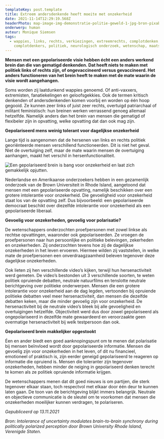 ```yaml
---
templateKey: post.template
title: Extreem andersdenkende heeft moeite met onzekerheid
date: 2021-11-14T12:29:19.568Z
headerPhoto: map-image-img-demonstratie-politie-geweld-1-jpg-bron-pixabay-com-onderschrift-een-gepolariseerd-brein-is-intolerant-voor-onzekerheid-en-laat-zich-snel-opjutten
onderwerp: human
auteur: Monique Siemsen
tags:
  - wappies, links, rechts, verkiezingen, extreemrechts, complotdenken,
    complotdenkers, politiek, neurologisch onderzoek, wetenschap, maatschappij
---
```

**Mensen met een gepolariseerde visie hebben écht een anders werkend brein dan die van gematigd denkenden. Dat heeft niets te maken met politiek links of rechts zijn, of ongevaccineerd versus gevaccineerd. Het anders functioneren van het brein heeft te maken met de mate waarin de visie wordt aangehangen.**

Soms worden zij laatdunkend wappies genoemd. Of anti-vaxxers, extremisten, fanatiekelingen en geloofsgekkies. Ook de termen kritisch denkenden of andersdenkenden komen voorbij en worden op één hoop gegooid. Ze kunnen zeer links of juist zeer rechts, overtuigd patriarchaal of militant feministisch: hun breinen werken verrassend genoeg allemaal hetzelfde. Namelijk anders dan het brein van mensen die gematigd of flexibeler zijn in opvatting, welke opvatting dat dan ook mag zijn. 

**Gepolariseerd mens weinig tolerant voor dagelijkse onzekerheid** 

Lange tijd is aangenomen dat de hersenen van links en rechts politiek georiënteerde mensen verschillend functioneerden. Dit is niet het geval. Niet de overtuiging zelf, maar de mate waarin mensen de overtuiging aanhangen, maakt het verschil in hersenfunctionaliteit.

![Een gepolariseerd brein is bang voor onzekerheid en laat zich gemakkelijk opjutten.](/img/duimen-omhoog-omlaag-1-.jpg "Pixabay.com")

Nederlandse en Amerikaanse onderzoekers hebben in een gezamenlijk onderzoek van de Brown Universiteit in Rhode Island, aangetoond dat mensen met een gepolariseerde opvatting, namelijk beschikken over een grotere intolerantie voor onzekerheid. Die gevoeligheid voor onzekerheid staat los van de opvatting zelf. Dus bijvoorbeeld: een gepolariseerde democraat beschikt over diezelfde intolerantie voor onzekerheid als een gepolariseerde liberaal. 

**Gevoelig voor onzekerheden, gevoelig voor polarisatie?**

De wetenschappers onderzochten proefpersonen met zowel linkse als rechtse opvattingen, waaronder ook gepolariseerden. Ze vroegen de proefpersonen naar hun persoonlijke en politieke belevingen, zekerheden en onzekerheden. Zij onderzochten tevens hoe zij de dagelijkse onzekerheden in het leven ervoeren. Hiermee wilden zij vaststellen, in welke mate de proefpersonen een onverdraagzaamheid beleven tegenover deze dagelijkse onzekerheden.

Ook lieten zij hen verschillende video’s kijken, terwijl hun hersenactiviteit werd gemeten. De video’s bestonden uit 3 verschillende soorten, te weten politiek opruiende debatten, neutrale natuurfilms en tenslotte neutrale berichtgeving over politieke onderwerpen. Mensen die een grotere intolerantie voor onzekerheid aan de dag legden, vertoonden bij opruiende politieke debatten veel meer hersenactiviteit, dan mensen die dezelfde debatten keken, maar die minder gevoelig zijn voor onzekerheid. De hersenactiviteit bij de neutrale video’s bleek bij alle gevoeligheid en overtuigingen hetzelfde. Objectiviteit werd dus door zowel gepolariseerd als ongepolariseerd in dezelfde mate gewaardeerd en veroorzaakte geen overmatige hersenactiviteit bij welk testpersoon dan ook.

**Gepolariseerd brein makkelijker opgestookt**

Éen en ander biedt een goed aanknopingspunt om te menen dat polarisatie bij mensen beïnvloed wordt door gepolariseerde informatie. Mensen die gevoelig zijn voor onzekerheden in het leven, of dit nu financieel, emotioneel of praktisch is, zijn eerder geneigd gepolariseerd te reageren op informatie die opruiend is. Mensen die toleranter zijn tegenover onzekerheden, hebben minder de neiging in gepolariseerd denken terecht te komen als ze politiek opruiende informatie krijgen.

De wetenschappers menen dat dit goed nieuws is om partijen, die sterk tegenover elkaar staan, toch respectvol met elkaar door één deur te kunnen laten gaan. De toon van de berichtgeving blijkt immers belangrijk. Neutrale en objectieve communicatie is de sleutel om te voorkomen dat mensen die onzekerheden moeilijker kunnen verdragen, te polariseren.

*Gepubliceerd op 13.11.2021*

*Bron: Intolerance of uncertainty modulates brain-to-brain synchrony during politically polarized perception door Brown University Rhode Island, Verenigde Staten.*